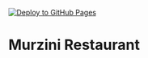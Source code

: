 [![Deploy to GitHub Pages](https://github.com/securesvet/murzini/actions/workflows/deploy.yml/badge.svg)](https://github.com/securesvet/murzini/actions/workflows/deploy.yml)

# Murzini Restaurant
